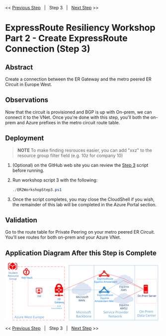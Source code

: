 << [Previous Step][Prev]&nbsp;&nbsp;&nbsp;|&nbsp;&nbsp;&nbsp;Step 3&nbsp;&nbsp;&nbsp;|&nbsp;&nbsp;&nbsp;[Next Step][Next] >>

# ExpressRoute Resiliency Workshop Part 2 - Create ExpressRoute Connection (Step 3)

## Abstract

Create a connection between the ER Gateway and the metro peered ER Circuit in Europe West.

## Observations

Now that the circuit is provisioned and BGP is up with On-prem, we can connect it to the VNet. Once you're done with this step, you'll both the on-prem and Azure prefixes in the metro circuit route table.

## Deployment

> **NOTE**
> To make finding resrouces easier, you can add "xxz" to the resource group filter field (e.g. 10z for company 10)

1. (Optional) on the GitHub web site you can review the [Step 3][Step3] script before running.
3. Run workshop script 3 with the following:

    ```powershell
    ./ER2WorkshopStep3.ps1
    ```
4. Once the script completes, you may close the CloudShell if you wish, the remainder of this lab will be completed in the Azure Portal section.

## Validation

Go to the route table for Private Peering on your metro peered ER Circuit. You'll see routes for both on-prem and your Azure VNet.

## Application Diagram After this Step is Complete

[![1]][1]

<< [Previous Step][Prev]&nbsp;&nbsp;&nbsp;|&nbsp;&nbsp;&nbsp;Step 3&nbsp;&nbsp;&nbsp;|&nbsp;&nbsp;&nbsp;[Next Step][Next] >>

<!--Link References-->
[Prev]: ./ERRes2Step2.md
[Next]: ./ERRes2Step4.md
[Step3]: https://github.com/tracsman/vdcWorkshop/blob/main/ERResilience/Scripts/ER2WorkshopStep3.ps1

<!--Image References-->
[1]: ./Media/ERRes2Step3.svg "As built diagram of the environment after step 3"
